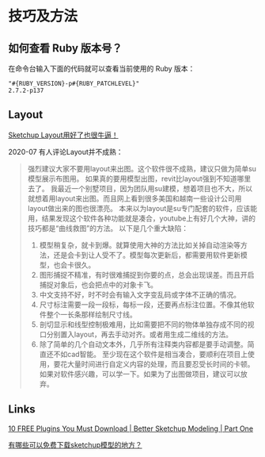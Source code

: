 # 技巧及方法

## 如何查看 Ruby 版本号？

在命令台输入下面的代码就可以查看当前使用的 Ruby 版本：

    "#{RUBY_VERSION}-p#{RUBY_PATCHLEVEL}"
    2.7.2-p137


## Layout

[Sketchup Layout用好了也很牛逼！](https://xycost.com/archives/67454)


2020-07 有人评论Layout并不成熟：

> 强烈建议大家不要用layout来出图。这个软件很不成熟，建议只做为简单su模型展示布图用。
> 如果真的要用模型出图，revit比layout强到不知道哪里去了。
> 我最近一个别墅项目，因为团队用su建模，想着项目也不大，所以就想着用layout来出图。而且网上看到很多美国和越南一些设计公司用layout做出来的图也很漂亮。
> 本来以为layout是su专门配套的软件，应该能用，结果发现这个软件各种功能就是凑合，youtube上有好几个大神，讲的技巧都是“曲线救图”的方法。
> 以下是几个重大缺陷：
> 1. 模型稍复杂，就卡到爆。就算使用大神的方法比如关掉自动渲染等方法，还是会卡到让人受不了。模型每次更新后，都需要用软件更新模型，也会卡很久。
> 2. 图形捕捉不精准，有时很难捕捉到你要的点，总会出现误差。而且开启捕捉对象后，也会把点中的对象卡飞。
> 3. 中文支持不好，时不时会有输入文字变乱码或字体不正确的情况。
> 4. 尺寸标注需要一段一段标，每标一段，还要再点标注位置。不像其他软件整个一长条那样绘制尺寸线。
> 5. 剖切显示和线型控制极难用，比如需要把不同的物体单独存成不同的视口分别置入layout，再去手动对齐。或者用生成二维线的方法。
> 6. 除了简单的几个自动文本外，几乎所有注释类内容都是要手动调整。简直还不如cad智能。
> 至少现在这个软件是相当凑合，要顺利在项目上使用，要花大量时间进行自定义内容的处理，而且要忍受长时间的卡顿。如果对软件感兴趣，可以学一下。如果为了出图做项目，建议可以放弃。


## Links

[10 FREE Plugins You Must Download | Better Sketchup Modeling | Part One](https://ravenors.com/2020/04/22/10-free-plugins-better-sketchup-modeling/)

[有哪些可以免费下载sketchup模型的地方？](https://www.zhihu.com/question/41011398)





